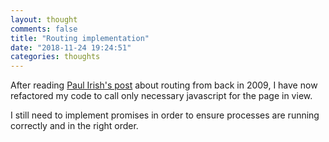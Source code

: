 ```yaml
---
layout: thought
comments: false
title: "Routing implementation"
date: "2018-11-24 19:24:51"
categories: thoughts
---
```

After reading [Paul Irish's 
post](https://www.paulirish.com/2009/markup-based-unobtrusive-comprehensive-dom-ready-execution/) 
about routing from back in 2009, I have now refactored my code to call only necessary javascript 
for the page in view.

I still need to implement promises in order to ensure processes are running correctly and in the 
right order.
